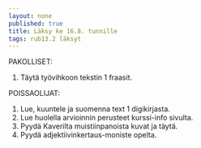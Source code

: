 ```yaml
---
layout: none
published: true
title: Läksy ke 16.8. tunnille
tags: rub13.2 läksyt
---
```

PAKOLLISET:

1. Täytä työvihkoon tekstin 1 fraasit.

POISSAOLIJAT:

1. Lue, kuuntele ja suomenna text 1 digikirjasta. 
2. Lue huolella arvioinnin perusteet kurssi-info sivulta.
3. Pyydä Kaverilta muistiinpanoista kuvat ja täytä.
4. Pyydä adjektiivinkertaus-moniste opelta.
